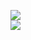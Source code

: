 [![](https://img.shields.io/badge/Made%20With-Github%20Spray-lightgrey.svg?style=for-the-badge&logo=github)](https://github.com/Annihil/github-spray#333)  
[![](https://i.imgur.com/2DrTn0Z.gif)](https://github.com/Annihil/github-spray)